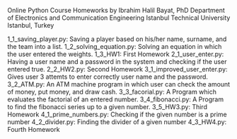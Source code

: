 Online Python Course Homeworks
by 
Ibrahim Halil Bayat, PhD
Department of Electronics and Communication Engineering 
Istanbul Technical University
Istanbul, Turkey

1_1_saving_player.py: Saving a player based on his/her name, surname, and the team into a list.
1_2_solving_equation.py: Solving an equation in which the user entered the weights.
1_3_HW1: First Homework
2_1_user_enter.py: Having a user name and a password in the system and checking if the user entered true.
2_2_HW2.py: Second Homework
3_1_improved_user_enter.py: Gives user 3 attemts to enter correctly user name and the password.
3_2_ATM.py: An ATM machine program in which user can check the amount of money, put money, and draw cash.
3_3_facorial.py: A Program which evaluates the factorial of an entered number.
3_4_fibonacci.py: A Program to find the fibonacci series up to a given number.
3_5_HW3.py: Third Homework
4_1_prime_numbers.py: Checking if the given number is a prime number
4_2_divider.py: Finding the divider of a given number
4_3_HW4.py: Fourth Homework
